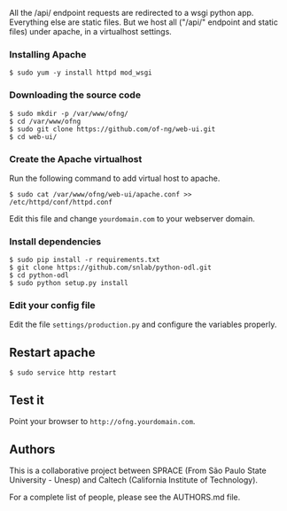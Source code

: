 All the /api/ endpoint requests are redirected to a wsgi python app. Everything
else are static files. But we host all ("/api/" endpoint and static files) under
apache, in a virtualhost settings.

### Installing Apache

```
$ sudo yum -y install httpd mod_wsgi
```

### Downloading the source code

```
$ sudo mkdir -p /var/www/ofng/
$ cd /var/www/ofng
$ sudo git clone https://github.com/of-ng/web-ui.git
$ cd web-ui/
```

### Create the Apache virtualhost

Run the following command to add virtual host to apache.

```
$ sudo cat /var/www/ofng/web-ui/apache.conf >> /etc/httpd/conf/httpd.conf
```

Edit this file and change `yourdomain.com` to your webserver domain.

### Install dependencies

```
$ sudo pip install -r requirements.txt
$ git clone https://github.com/snlab/python-odl.git
$ cd python-odl
$ sudo python setup.py install
```

### Edit your config file

Edit the file `settings/production.py` and configure the variables
properly.


## Restart apache

```
$ sudo service http restart
```

## Test it

Point your browser to `http://ofng.yourdomain.com`.

## Authors

This is a collaborative project between SPRACE (From São Paulo State University
\- Unesp) and Caltech (California Institute of Technology).

For a complete list of people, please see the AUTHORS.md file.
